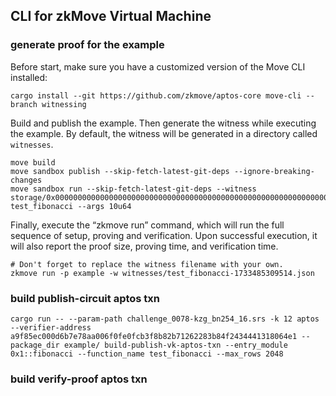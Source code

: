 ## CLI for zkMove Virtual Machine

### generate proof for the example

Before start, make sure you have a customized version of the Move CLI installed:

```shell
cargo install --git https://github.com/zkmove/aptos-core move-cli --branch witnessing
```

Build and publish the example. Then generate the witness while executing the example. By default, the witness will be
generated in a directory called `witnesses`.

```shell
move build
move sandbox publish --skip-fetch-latest-git-deps --ignore-breaking-changes
move sandbox run --skip-fetch-latest-git-deps --witness storage/0x0000000000000000000000000000000000000000000000000000000000000001/modules/fibonacci.mv test_fibonacci --args 10u64
```

Finally, execute the “zkmove run” command, which will run the full sequence of setup, proving and verification. Upon
successful execution, it will also report the proof size, proving time, and verification time.

```shell
# Don't forget to replace the witness filename with your own.
zkmove run -p example -w witnesses/test_fibonacci-1733485309514.json
```


### build publish-circuit aptos txn

```shell
cargo run -- --param-path challenge_0078-kzg_bn254_16.srs -k 12 aptos --verifier-address a9f85ec000d6b7e78aa006f0fe0fcb3f8b82b71262283b84f2434441318064e1 --package_dir example/ build-publish-vk-aptos-txn --entry_module 0x1::fibonacci --function_name test_fibonacci --max_rows 2048
```

### build verify-proof aptos txn
